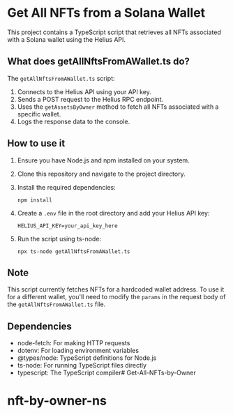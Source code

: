 # Get All NFTs from a Solana Wallet

This project contains a TypeScript script that retrieves all NFTs associated with a Solana wallet using the Helius API.

## What does getAllNftsFromAWallet.ts do?

The `getAllNftsFromAWallet.ts` script:

1. Connects to the Helius API using your API key.
2. Sends a POST request to the Helius RPC endpoint.
3. Uses the `getAssetsByOwner` method to fetch all NFTs associated with a specific wallet.
4. Logs the response data to the console.

## How to use it

1. Ensure you have Node.js and npm installed on your system.

2. Clone this repository and navigate to the project directory.

3. Install the required dependencies:
   ```
   npm install
   ```

4. Create a `.env` file in the root directory and add your Helius API key:
   ```
   HELIUS_API_KEY=your_api_key_here
   ```

5. Run the script using ts-node:
   ```
   npx ts-node getAllNftsFromAWallet.ts
   ```

## Note

This script currently fetches NFTs for a hardcoded wallet address. To use it for a different wallet, you'll need to modify the `params` in the request body of the `getAllNftsFromAWallet.ts` file.

## Dependencies

- node-fetch: For making HTTP requests
- dotenv: For loading environment variables
- @types/node: TypeScript definitions for Node.js
- ts-node: For running TypeScript files directly
- typescript: The TypeScript compiler# Get-All-NFTs-by-Owner
# nft-by-owner-ns

